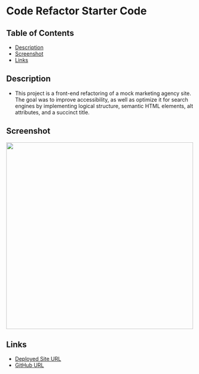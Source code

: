 # Code Refactor Starter Code

 ## Table of Contents
  * [Description](#description)
  * [Screenshot](#screenshot)
  * [Links](#links)


## Description
  * This project is a front-end refactoring of a mock marketing agency site. The goal was to improve accessibility, as well as optimize it for search engines by implementing logical structure, semantic HTML elements, alt attributes, and a succinct title.

## Screenshot
<img src="./assets/images/Horiseon-screenshot.png" width="500">

## Links
* [Deployed Site URL](https://ronan-codes.github.io/refactor-horiseon/)
* [GitHub URL](https://github.com/Ronan-Codes/refactor-horiseon)
